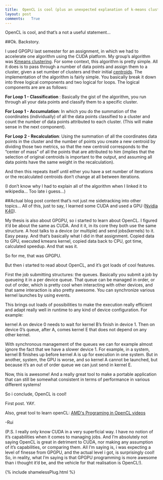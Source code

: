 ```yaml
---
title:	OpenCL is cool (plus an unexpected explanation of k-means clustering)
layout: post
comments:	True
---
```


OpenCL is cool, and that’s a not a useful statement…

##Ok. Backstory.

I used GPGPU last semester for an assignment, in which we had to accelerate one algorithm using the CUDA platform. My group’s algorithm was [Kmeans clustering](https://en.wikipedia.org/wiki/Kmeans). For some context, this algorithm is pretty simple. All it does is to pass through a number of data points and assign them to a cluster, given a set number of clusters and their initial [centroids](https://en.wikipedia.org/wiki/Kmeans). 
The implementation of the algorithm is fairly simple. You basically break it down into three logical components and two logical for loops. The logical components are are as follows: 

<b>For Loop 1 - Classification </b>: Basically the gist of the algorithm, you run through all your data points and classify them to a specific cluster.

<b>For Loop 1 - Accumulation</b>: In which you do the summation of the coordinates (individually) of all the data points classified to a cluster and count the number of data points attributed to each cluster. (This will make sense in the next component).

<b>For Loop 2 - Recalculation</b>: Using the summation of all the coordinates data points in the cluster and the number of points you create a new centroid by dividing those two metrics, so that the new centroid corresponds to the “center of mass” of all the points that are attributed to him (implies that the selection of original centroids is important to the output, and assuming all data points have the same weight in the recalculation).

And then this repeats itself until either you have a set number of iterations or the recalculated centroids don’t change at all between iterations.

(I don’t know why I had to explain all of the algorithm when I linked it to wikipedia… Too late i guess…)

##Actual blog post content that’s not just me sidetracking into other topics...
All of this, just to say, I learned some CUDA and used a GPU ([Nvidia K40](http://www.nvidia.com/object/tesla-servers.html)).

My thesis is also about GPGPU, so i started to learn about OpenCL. I figured it’d be about the same as CUDA. And it it, in its core they both use the same structure. A host talks to a device (or multiple) and send jobs(kernels) to it. Easy peasy. And that’s basically what I did in that assignment. Copied data to GPU, executed kmeans kernel, copied data back to CPU, got time, calculated speedup. And that was it.

So for me, that was GPGPU.

But then i started to read about OpenCL, and it’s got loads of cool features. 

First the job submitting structures: the queues. Basically you submit a job by queueing it in a per device queue. That queue can be managed in order, or out of order, which is pretty cool when interacting with other devices, and that same interaction is also pretty awesome. You can synchronize various kernel launches by using events.

This brings out loads of possibilities to make the execution really efficient and adapt really well in runtime to any kind of device configuration. For example:

kernel A on device 0 needs to wait for kernel B’s finish in device 1. Then on device 0’s queue, after A, comes kernel E that does not depend on any other kernel. 

With synchronous management of the queues we can for example almost ignore the fact that we have a slower device 1. For example, in a system, kernel B finishes up before kernel A is up for execution in one system. But in another, system, the GPU is worse, and so kernel A cannot be launched, but because it’s an out of order queue we can just send in kernel E. 

Now, this is awesome! And a really great tool to make a portable application that can still be somewhat consistent in terms of performance in various different systems!

So i conclude, OpenCL is cool!

First post. YAY.

Also, great tool to learn openCL: [AMD's Programing in OpenCL videos](http://developer.amd.com/tools-and-sdks/opencl-zone/opencl-resources/programming-in-opencl/)

-Rui

(P.S. I really only know CUDA in a very superficial way. I have no notion of it’s capabilities when it comes to managing jobs. And I’m absolutely not saying OpenCL is great in detriment to CUDA, nor making any assumption of it’s capabilities, or comparing them. All I’m saying is, i was expecting a level of finesse from GPGPU, and the actual level i got, is surprisingly cool! So, in reality, what I’m saying is that GPGPU programming is more awesome than i thought it’d be, and the vehicle for that realisation is OpenCL!).

{% include shamelessPlug.html %}
